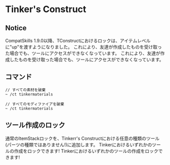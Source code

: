 # Tinker's Construct

## Notice

CompatSkills 1.9.0以降、TConstructにおけるロックは、アイテムレベルに"up"を渡すようになりました。 これにより、友達が作成したものを受け取った場合でも、ツールにアクセスができなくなっています。 これにより、友達が作成したものを受け取った場合でも、ツールにアクセスができなくなっています。

## コマンド

    // すべての素材を破棄
    ~ /ct tinkermaterials
    
    // すべてのモディファイアを破棄
    ~ /ct tinkermaterials
    

## ツール作成のロック

通常のItemStackロックを、Tinkerr's Constructにおける任意の種類のツール(パーツの種類ではありません!)に追加します。 Tinkerにおけるいずれかのツールの作成をロックできます! Tinkerにおけるいずれかのツールの作成をロックできます!